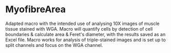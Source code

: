 # MyofibreArea
Adapted macro with the intended use of analysing 10X images of muscle tissue stained with WGA. Macro will quantify cells by detection of cell boundaries &amp; calculate area &amp; Feret's diameter, with the results saved as an Excel file. Macro works for analysis of triple-stained images and is set up to split channels and focus on the WGA channel.

